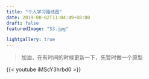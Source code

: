 ```yaml
---
title: "个人学习路线图"
date: 2019-08-02T11:04:49+08:00
draft: false
featuredImage: "S3.jpg"

lightgallery: true
---
```

> 加油，在有时间的时候更新一下，先暂时做一个原型
>

{{< youtube iMScY3hrbd0 >}}
